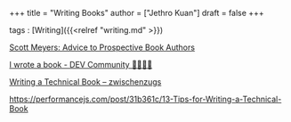 +++
title = "Writing Books"
author = ["Jethro Kuan"]
draft = false
+++

tags
: [Writing]({{<relref "writing.md" >}})

[Scott Meyers: Advice to Prospective Book Authors](https://www.aristeia.com/authorAdvice.html)

[I wrote a book - DEV Community 👩‍💻👨‍💻](https://dev.to/trickvi/i-wrote-a-book-lfg)

[Writing a Technical Book – zwischenzugs](https://zwischenzugs.com/2016/05/15/writing-a-technical-book/)

<https://performancejs.com/post/31b361c/13-Tips-for-Writing-a-Technical-Book>
